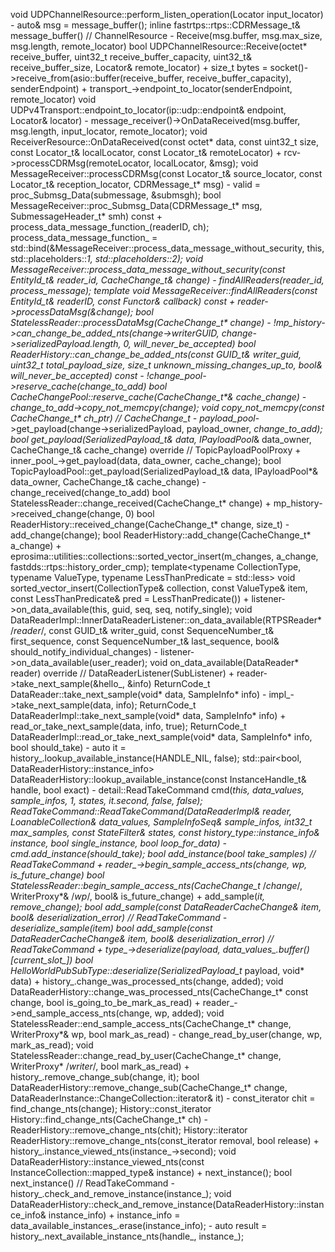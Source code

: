 
void UDPChannelResource::perform_listen_operation(Locator input_locator)
    - auto& msg = message_buffer();
      inline fastrtps::rtps::CDRMessage_t& message_buffer() // ChannelResource
    - Receive(msg.buffer, msg.max_size, msg.length, remote_locator)
      bool UDPChannelResource::Receive(octet* receive_buffer, uint32_t receive_buffer_capacity, uint32_t& receive_buffer_size, Locator& remote_locator)
        + size_t bytes = socket()->receive_from(asio::buffer(receive_buffer, receive_buffer_capacity), senderEndpoint)
        + transport_->endpoint_to_locator(senderEndpoint, remote_locator) 
          void UDPv4Transport::endpoint_to_locator(ip::udp::endpoint& endpoint, Locator& locator)
    - message_receiver()->OnDataReceived(msg.buffer, msg.length, input_locator, remote_locator);
      void ReceiverResource::OnDataReceived(const octet* data, const uint32_t size, const Locator_t& localLocator, const Locator_t& remoteLocator)
        + rcv->processCDRMsg(remoteLocator, localLocator, &msg);
          void MessageReceiver::processCDRMsg(const Locator_t& source_locator, const Locator_t& reception_locator, CDRMessage_t* msg)
            - valid = proc_Submsg_Data(submessage, &submsgh);
              bool MessageReceiver::proc_Submsg_Data(CDRMessage_t* msg, SubmessageHeader_t* smh) const
                + process_data_message_function_(readerID, ch);
                  process_data_message_function_ = std::bind(&MessageReceiver::process_data_message_without_security, this, std::placeholders::_1, std::placeholders::_2);
                  void MessageReceiver::process_data_message_without_security(const EntityId_t& reader_id, CacheChange_t& change)
                    - findAllReaders(reader_id, process_message);
                      template<typename Functor>
                      void MessageReceiver::findAllReaders(const EntityId_t& readerID, const Functor& callback) const
                        + reader->processDataMsg(&change);
                          bool StatelessReader::processDataMsg(CacheChange_t* change)
                            - !mp_history->can_change_be_added_nts(change->writerGUID, change->serializedPayload.length, 0, will_never_be_accepted)
                              bool ReaderHistory::can_change_be_added_nts(const GUID_t& writer_guid, uint32_t total_payload_size, size_t unknown_missing_changes_up_to, bool& will_never_be_accepted) const
                            - !change_pool_->reserve_cache(change_to_add)
                              bool CacheChangePool::reserve_cache(CacheChange_t*& cache_change)
                            - change_to_add->copy_not_memcpy(change);
                              void copy_not_memcpy(const CacheChange_t* ch_ptr)     // CacheChange_t
                            - payload_pool_->get_payload(change->serializedPayload, payload_owner, *change_to_add);
                              bool get_payload(SerializedPayload_t& data, IPayloadPool*& data_owner, CacheChange_t& cache_change) override  // TopicPayloadPoolProxy
                                + inner_pool_->get_payload(data, data_owner, cache_change);
                                  bool TopicPayloadPool::get_payload(SerializedPayload_t& data, IPayloadPool*& data_owner, CacheChange_t& cache_change)
                            - change_received(change_to_add)
                              bool StatelessReader::change_received(CacheChange_t* change)
                                + mp_history->received_change(change, 0)
                                  bool ReaderHistory::received_change(CacheChange_t* change, size_t)
                                    - add_change(change);
                                      bool ReaderHistory::add_change(CacheChange_t* a_change)
                                        + eprosima::utilities::collections::sorted_vector_insert(m_changes, a_change, fastdds::rtps::history_order_cmp);
                                          template<typename CollectionType, typename ValueType, typename LessThanPredicate = std::less<ValueType>>
                                          void sorted_vector_insert(CollectionType& collection, const ValueType& item, const LessThanPredicate& pred = LessThanPredicate())
                                + listener->on_data_available(this, guid, seq, seq, notify_single);
                                  void DataReaderImpl::InnerDataReaderListener::on_data_available(RTPSReader* /*reader*/, const GUID_t& writer_guid, const SequenceNumber_t& first_sequence, const SequenceNumber_t& last_sequence, bool& should_notify_individual_changes)
                                    - listener->on_data_available(user_reader);
                                      void on_data_available(DataReader* reader) override   // DataReaderListener(SubListener)
                                        + reader->take_next_sample(&hello_, &info)
                                          ReturnCode_t DataReader::take_next_sample(void* data, SampleInfo* info)
                                            - impl_->take_next_sample(data, info);
                                              ReturnCode_t DataReaderImpl::take_next_sample(void* data, SampleInfo* info)
                                                + read_or_take_next_sample(data, info, true);
                                                  ReturnCode_t DataReaderImpl::read_or_take_next_sample(void* data, SampleInfo* info, bool should_take)
                                                    - auto it = history_.lookup_available_instance(HANDLE_NIL, false);
                                                      std::pair<bool, DataReaderHistory::instance_info> DataReaderHistory::lookup_available_instance(const InstanceHandle_t& handle, bool exact)
                                                    - detail::ReadTakeCommand cmd(*this, data_values, sample_infos, 1, states, it.second, false, false);
                                                      ReadTakeCommand::ReadTakeCommand(DataReaderImpl& reader, LoanableCollection& data_values, SampleInfoSeq& sample_infos, int32_t max_samples, const StateFilter& states, const history_type::instance_info& instance, bool single_instance, bool loop_for_data)
                                                    - cmd.add_instance(should_take);
                                                      bool add_instance(bool take_samples)  // ReadTakeCommand
                                                        + reader_->begin_sample_access_nts(change, wp, is_future_change)
                                                          bool StatelessReader::begin_sample_access_nts(CacheChange_t* /*change*/, WriterProxy*& /*wp*/, bool& is_future_change)
                                                        + add_sample(*it, remove_change);
                                                          bool add_sample(const DataReaderCacheChange& item, bool& deserialization_error)   // ReadTakeCommand
                                                            - deserialize_sample(item)
                                                              bool add_sample(const DataReaderCacheChange& item, bool& deserialization_error)   // ReadTakeCommand
                                                                + type_->deserialize(payload, data_values_.buffer()[current_slot_])
                                                                  bool HelloWorldPubSubType::deserialize(SerializedPayload_t* payload, void* data)
                                                        + history_.change_was_processed_nts(change, added);
                                                          void DataReaderHistory::change_was_processed_nts(CacheChange_t* const change, bool is_going_to_be_mark_as_read)
                                                        + reader_->end_sample_access_nts(change, wp, added);
                                                          void StatelessReader::end_sample_access_nts(CacheChange_t* change, WriterProxy*& wp, bool mark_as_read)
                                                            - change_read_by_user(change, wp, mark_as_read);
                                                              void StatelessReader::change_read_by_user(CacheChange_t* change, WriterProxy* /*writer*/, bool mark_as_read)
                                                        + history_.remove_change_sub(change, it);
                                                          bool DataReaderHistory::remove_change_sub(CacheChange_t* change, DataReaderInstance::ChangeCollection::iterator& it)
                                                            - const_iterator chit = find_change_nts(change);
                                                              History::const_iterator History::find_change_nts(CacheChange_t* ch)
                                                            - ReaderHistory::remove_change_nts(chit);
                                                              History::iterator ReaderHistory::remove_change_nts(const_iterator removal, bool release)
                                                        + history_.instance_viewed_nts(instance_->second);
                                                          void DataReaderHistory::instance_viewed_nts(const InstanceCollection::mapped_type& instance)
                                                        + next_instance();
                                                          bool next_instance()  // ReadTakeCommand
                                                            - history_.check_and_remove_instance(instance_);
                                                              void DataReaderHistory::check_and_remove_instance(DataReaderHistory::instance_info& instance_info)
                                                              + instance_info = data_available_instances_.erase(instance_info);
                                                            - auto result = history_.next_available_instance_nts(handle_, instance_);

